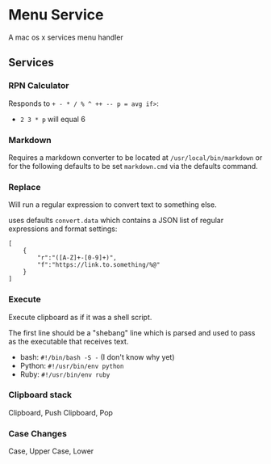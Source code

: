 # Menu Service #

A mac os x services menu handler

## Services ##

### RPN Calculator ###

Responds to `+ - * / % ^ ++ -- p = avg if>`:

* `2 3 * p` will equal 6

### Markdown ###

Requires a markdown converter to be located at `/usr/local/bin/markdown` or for the following defaults to be set `markdown.cmd` via the defaults command.

### Replace ###

Will run a regular expression to convert text to something else.

uses defaults `convert.data` which contains a JSON list of regular expressions and format settings:

    [
        {
            "r":"([A-Z]+-[0-9]+)",
            "f":"https://link.to.something/%@"
        }
    ]

### Execute ###
Execute clipboard as if it was a shell script.

The first line should be a "shebang" line which is parsed and used to pass as the executable that receives text.

* bash: `#!/bin/bash -S -` (I don't know why yet)
* Python: `#!/usr/bin/env python`
* Ruby: `#!/usr/bin/env ruby`

### Clipboard stack ###

Clipboard, Push
Clipboard, Pop

### Case Changes ###
Case, Upper
Case, Lower
